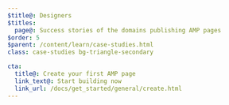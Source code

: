 ```yaml
---
$title@: Designers
$titles:
  page@: Success stories of the domains publishing AMP pages
$order: 5
$parent: /content/learn/case-studies.html
class: case-studies bg-triangle-secondary

cta:
  title@: Create your first AMP page
  link_text@: Start building now
  link_url: /docs/get_started/general/create.html
---
```

